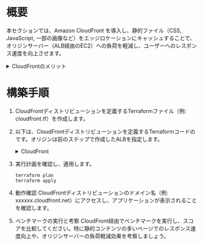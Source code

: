 # 概要
本セクションでは、Amazon CloudFront を導入し、静的ファイル（CSS, JavaScript, 一部の画像など）をエッジロケーションにキャッシュすることで、オリジンサーバー（ALB経由のEC2）への負荷を軽減し、ユーザーへのレスポンス速度を向上させます。

<details>
<summary>CloudFrontのメリット</summary>
<ul>
<li><strong>高速なコンテンツ配信:</strong> 世界中に分散されたエッジロケーションからコンテンツを配信し、レイテンシを低減します。</li>
<li><strong>オリジン負荷軽減:</strong> キャッシュによりオリジンサーバーへのリクエスト数を削減します。</li>
<li><strong>セキュリティ:</strong> AWS Shield StandardによるDDoS緩和が自動的に有効。AWS WAFとの統合も容易です。</li>
<li><strong>コスト削減:</strong> データ転送量やオリジンへのリクエスト数を削減することでコストを最適化できます。</li>
<li><strong>カスタマイズ可能:</strong> キャッシュ動作、SSL証明書、地理的制限など、柔軟な設定が可能です。</li>
</ul>
</details>

# 構築手順
1. CloudFrontディストリビューションを定義するTerraformファイル（例: cloudfront.tf）を作成します。

2. 以下は、CloudFrontディストリビューションを定義するTerraformコードのです。オリジンは前のステップで作成したALBを指定します。

    <details>
    <summary>CloudFront</summary>

    ```
    resource "aws_cloudfront_vpc_origin" "alb" {
    vpc_origin_endpoint_config {
        name                   = "alb-origin"
        arn                    = aws_lb.private_isu_alb.arn
        http_port              = 80
        https_port             = 443
        origin_protocol_policy = "http-only"

        origin_ssl_protocols {
        items    = ["TLSv1.2"]
        quantity = 1
        }
    }
    }

    resource "aws_cloudfront_distribution" "alb" {
    origin {
        domain_name = aws_lb.private_isu_alb.dns_name
        origin_id   = "alb-origin"
        vpc_origin_config {
        vpc_origin_id = aws_cloudfront_vpc_origin.alb.id
        }
    }

    enabled = true

    default_cache_behavior {
        viewer_protocol_policy   = "allow-all"
        allowed_methods          = ["GET", "HEAD", "OPTIONS", "PUT", "POST", "PATCH", "DELETE"]
        cached_methods           = ["GET", "HEAD"]
        cache_policy_id          = "4135ea2d-6df8-44a3-9df3-4b5a84be39ad" # Managed-CachingDisabled
        target_origin_id         = "alb-origin"
        origin_request_policy_id = "216adef6-5c7f-47e4-b989-5492eafa07d3" # Managed-AllViewer
    }

    ordered_cache_behavior {
        path_pattern     = "/favicon.ico"
        target_origin_id = "alb-origin"

        viewer_protocol_policy = "allow-all"
        allowed_methods        = ["GET", "HEAD"]
        cached_methods         = ["GET", "HEAD"]
        cache_policy_id        = "658327ea-f89d-4fab-a63d-7e88639e58f6"
    }
    ordered_cache_behavior {
        path_pattern     = "/js/*"
        target_origin_id = "alb-origin"

        viewer_protocol_policy = "allow-all"
        allowed_methods        = ["GET", "HEAD"]
        cached_methods         = ["GET", "HEAD"]
        cache_policy_id        = "658327ea-f89d-4fab-a63d-7e88639e58f6"
    }
    ordered_cache_behavior {
        path_pattern     = "/css/*"
        target_origin_id = "alb-origin"

        viewer_protocol_policy = "allow-all"
        allowed_methods        = ["GET", "HEAD"]
        cached_methods         = ["GET", "HEAD"]
        cache_policy_id        = "658327ea-f89d-4fab-a63d-7e88639e58f6"
    }
    ordered_cache_behavior {
        path_pattern     = "/image/*"
        target_origin_id = "alb-origin"

        viewer_protocol_policy = "allow-all"
        allowed_methods        = ["GET", "HEAD", "OPTIONS", "PUT", "POST", "PATCH", "DELETE"]
        cached_methods         = ["GET", "HEAD"]
        cache_policy_id        = aws_cloudfront_cache_policy.image.id
    }

    price_class = "PriceClass_All"

    restrictions {
        geo_restriction {
        restriction_type = "none"
        locations        = []
        }
    }

    viewer_certificate {
        cloudfront_default_certificate = true
    }
    }

    resource "aws_cloudfront_cache_policy" "image" {
    name = "image-cache-policy"

    default_ttl = 60
    max_ttl     = 60
    min_ttl     = 60

    parameters_in_cache_key_and_forwarded_to_origin {
        cookies_config {
        cookie_behavior = "none"
        }

        headers_config {
        header_behavior = "none"
        }

        query_strings_config {
        query_string_behavior = "none"
        }
    }
    }

    ```

3. 実行計画を確認し、適用します。
    ```
    terraform plan
    terraform apply
    ```
    
4. 動作確認
    CloudFrontディストリビューションのドメイン名（例: xxxxxx.cloudfront.net）にアクセスし、アプリケーションが表示されることを確認します。

5. ベンチマークの実行と考察
    CloudFront経由でベンチマークを実行し、スコアを比較してください。特に静的コンテンツの多いページでのレスポンス速度向上や、オリジンサーバーの負荷軽減効果を考察しましょう。